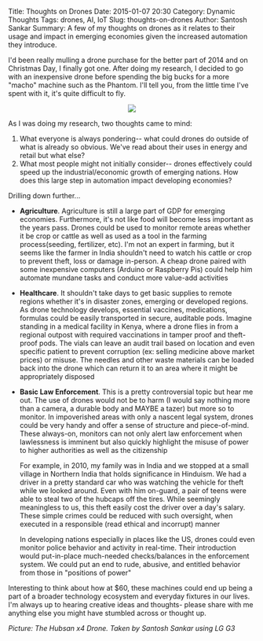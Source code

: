 Title: Thoughts on Drones
Date: 2015-01-07 20:30
Category: Dynamic Thoughts
Tags: drones, AI, IoT
Slug: thoughts-on-drones 
Author: Santosh Sankar
Summary: A few of my thoughts on drones as it relates to their usage and impact in emerging economies given the increased automation they introduce.

I'd been really mulling a drone purchase for the better part of 2014 and on Christmas Day, I finally got one. After doing my research, I decided to go with an inexpensive drone before spending the big bucks for a more "macho" machine such as the Phantom. I'll tell you, from the little time I've spent with it, it's quite difficult to fly.

<p align = "center"><img src="/../../../../images/drone.jpg">
</p>

As I was doing my research, two thoughts came to mind:
1. What everyone is always pondering-- what could drones do outside of what is already so obvious. We've read about their uses in energy and retail but what else?
2. What most people might not initially consider-- drones effectively could speed up the industrial/economic growth of emerging nations. How does this large step in automation impact developing economies?

Drilling down further...

* **Agriculture**. Agriculture is still a large part of GDP for emerging economies. Furthermore, it's not like food will become less important as the years pass. Drones could be used to monitor remote areas whether it be crop or cattle as well as used as a tool in the farming process(seeding, fertilizer, etc). I'm not an expert in farming, but it seems like the farmer in India shouldn't need to watch his cattle or crop to prevent theft, loss or damage in-person. A cheap drone paired with some inexpensive computers (Arduino or Raspberry Pis) could help him automate mundane tasks and conduct more value-add activities

* **Healthcare**. It shouldn't take days to get basic supplies to remote regions whether it's in disaster zones, emerging or developed regions. As drone technology develops, essential vaccines, medications, formulas could be easily transported in secure, auditable pods. Imagine standing in a medical facility in Kenya, where a drone flies in from a regional outpost with required vaccinations in tamper proof and theft-proof pods. The vials can leave an audit trail based on location and even specific patient to prevent corruption (ex: selling medicine above market prices) or misuse. The needles and other waste materials can be loaded back into the drone which can return it to an area where it might be appropriately disposed

* **Basic Law Enforcement**. This is a pretty controversial topic but hear me out. The use of drones would not be to harm (I would say nothing more than a camera, a durable body and MAYBE a tazer) but more so to monitor. In impoverished areas with only a nascent legal system, drones could be very handy and offer a sense of structure and piece-of-mind. These always-on, monitors can not only alert law enforcement when lawlessness is imminent but also quickly highlight the misuse of power to higher authorities as well as the citizenship

    For example, in 2010, my family was in India and we stopped at a small village in Northern India that holds significance in Hinduism. We had a driver in a pretty standard car who was watching the vehicle for theft while we looked around. Even with him on-guard, a pair of teens were able to steal two of the hubcaps off the tires. While seemingly meaningless to us, this theft easily cost the driver over a day's salary. These simple crimes could be reduced with such oversight, when executed in a responsible (read ethical and incorrupt) manner

    In developing nations especially in places like the US, drones could even monitor police behavior and activity in real-time. Their introduction would put-in-place much-needed checks/balances in the enforcement system. We could put an end to rude, abusive, and entitled behavior from those in "positions of power"

Interesting to think about how at $60, these machines could end up being a part of a broader technology ecosystem and everyday fixtures in our lives. I'm always up to hearing creative ideas and thoughts- please share with me anything else you might have stumbled across or thought up.

*Picture: The Hubsan x4 Drone. Taken by Santosh Sankar using LG G3*